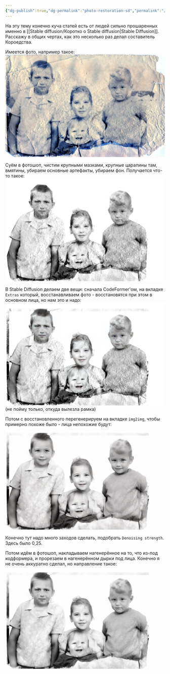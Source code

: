 ```yaml
---
{"dg-publish":true,"dg-permalink":"photo-restoration-sd","permalink":"/photo-restoration-sd/","created":"2024-04-12T14:38:02.790+07:00","updated":"2024-04-14T12:28:34.402+07:00"}
---
```


На эту тему конечно куча статей есть от людей сильно прошаренных именно в [[Stable diffusion/Коротко о Stable diffusion\|Stable Diffusion]]. Расскажу в общих чертах, как это несколько раз делал составитель Короедства.

Имеется фото, например такое:
![iWZPXeojebE.jpg](/img/user/assets/iWZPXeojebE.jpg)

Суём в фотошоп, чистим крупными мазками, крупные царапины там, вмятины, убираем основные артефакты, убираем фон. Получается что-то такое:
![iWZPXeojebE.png](/img/user/assets/iWZPXeojebE.png)

В Stable Diffusion делаем две вещи: сначала CodeFormer'ом, на вкладке `Extras` который, восстанавливаем фото - восстановятся при этом в основном лица, но нам это и надо:
![02069.png](/img/user/assets/02069.png)
(не пойму только, откуда вылезла рамка)

Потом с восстановленного перегенерируем на вкладке `img2img`, чтобы примерно похоже было - лица непохожие будут:
![tmp3wnhimyn.png](/img/user/assets/tmp3wnhimyn.png)

Конечно тут надо много заходов сделать, подобрать `Denoising strength`. Здесь было 0,25.

Потом идём в фотошоп, накладываем нагенерённое на то, что из-под кодформера, и прорезаем в нагенерённом дырки под лица. Конечно я не очень аккуратно сделал, но направление такое:
![tmp3wnhimyn 1.png](/img/user/assets/tmp3wnhimyn%201.png)